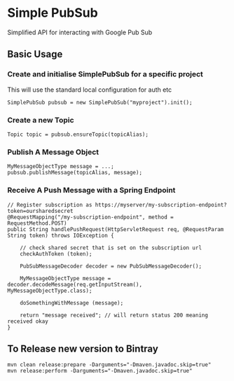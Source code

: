 Simple PubSub
===================

Simplified API for interacting with Google Pub Sub

## Basic Usage


### Create and initialise SimplePubSub for a specific project

This will use the standard local configuration for auth etc

    SimplePubSub pubsub = new SimplePubSub("myproject").init();
    
### Create a new Topic

    Topic topic = pubsub.ensureTopic(topicAlias);
    

### Publish A Message Object

    MyMessageObjectType message = ...;
    pubsub.publishMessage(topicAlias, message);
    
### Receive A Push Message with a Spring Endpoint

    // Register subscription as https://myserver/my-subscription-endpoint?token=oursharedsecret
    @RequestMapping("/my-subscription-endpoint", method = RequestMethod.POST)
    public String handlePushRequest(HttpServletRequest req, @RequestParam String token) throws IOException {
        
        // check shared secret that is set on the subscription url
        checkAuthToken (token);
        
        PubSubMessageDecoder decoder = new PubSubMessageDecoder();
        
        MyMessageObjectType message = decoder.decodeMessage(req.getInputStream(), MyMessageObjectType.class);
        
        doSomethingWithMessage (message);
        
        return "message received"; // will return status 200 meaning received okay
    }


## To Release new version to Bintray

    mvn clean release:prepare -Darguments="-Dmaven.javadoc.skip=true"
    mvn release:perform -Darguments="-Dmaven.javadoc.skip=true"
